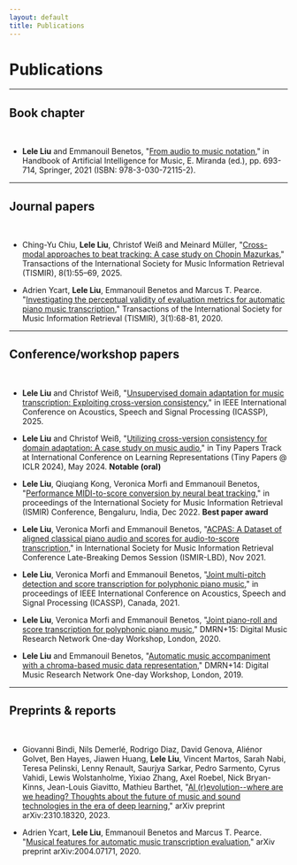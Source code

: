 ```yaml
---
layout: default
title: Publications
---
```


# Publications

---

## Book chapter

<br>

- **Lele Liu** and Emmanouil Benetos, "[From audio to music notation](https://link.springer.com/chapter/10.1007/978-3-030-72116-9_24)," in Handbook of Artificial Intelligence for Music, E. Miranda (ed.), pp. 693-714, Springer, 2021 (ISBN: 978-3-030-72115-2).

---

## Journal papers

<br>

- Ching-Yu Chiu, **Lele Liu**, Christof Weiß and Meinard Müller, "[Cross-modal approaches to beat tracking: A case study on Chopin Mazurkas](https://transactions.ismir.net/articles/10.5334/tismir.238)," Transactions of the International Society for Music Information Retrieval (TISMIR), 8(1):55–69, 2025.

- Adrien Ycart, **Lele Liu**, Emmanouil Benetos and Marcus T. Pearce. "[Investigating the perceptual validity of evaluation metrics for automatic piano music transcription](https://transactions.ismir.net/articles/10.5334/tismir.57)," Transactions of the International Society for Music Information Retrieval (TISMIR), 3(1):68-81, 2020.

---

## Conference/workshop papers

<br>

- **Lele Liu** and Christof Weiß, "[Unsupervised domain adaptation for music transcription: Exploiting cross-version consistency](https://ieeexplore.ieee.org/document/10889474)," in IEEE International Conference on Acoustics, Speech and Signal Processing (ICASSP), 2025.

- **Lele Liu** and Christof Weiß, "[Utilizing cross-version consistency for domain adaptation: A case study on music audio](https://openreview.net/forum?id=ZNg3YQQKWT)," in Tiny Papers Track at International Conference on Learning Representations (Tiny Papers @ ICLR 2024), May 2024. **Notable (oral)**

- **Lele Liu**, Qiuqiang Kong, Veronica Morfi and Emmanouil Benetos, "[Performance MIDI-to-score conversion by neural beat tracking](https://www.turing.ac.uk/sites/default/files/2022-09/midi_quantisation_paper_ismir_2022_0.pdf)," in proceedings of the International Society for Music Information Retrieval (ISMIR) Conference, Bengaluru, India, Dec 2022. **Best paper award**

- **Lele Liu**, Veronica Morfi and Emmanouil Benetos, "[ACPAS: A Dataset of aligned classical piano audio and scores for audio-to-score transcription](https://archives.ismir.net/ismir2021/latebreaking/000013.pdf)," in International Society for Music Information Retrieval Conference Late-Breaking Demos Session (ISMIR-LBD), Nov 2021.

- **Lele Liu**, Veronica Morfi and Emmanouil Benetos, "[Joint multi-pitch detection and score transcription for polyphonic piano music](https://ieeexplore.ieee.org/document/9413601)," in proceedings of IEEE International Conference on Acoustics, Speech and Signal Processing (ICASSP), Canada, 2021.

- **Lele Liu**, Veronica Morfi and Emmanouil Benetos, "[Joint piano-roll and score transcription for polyphonic piano music](https://qmro.qmul.ac.uk/xmlui/bitstream/handle/123456789/70433/Liu%20Joint%20Piano-roll%20and%202020%20Published.pdf?sequence=2)," DMRN+15: Digital Music Research Network One-day Workshop, London, 2020.

- **Lele Liu** and Emmanouil Benetos, "[Automatic music accompaniment with a chroma-based music data representation](https://qmro.qmul.ac.uk/xmlui/bitstream/handle/123456789/62518/Liu%20Automatic%20Music%20Accompaniment%202019%20Accepted.pdf?sequence=2)," DMRN+14: Digital Music Research Network One-day Workshop, London, 2019.

---

## Preprints & reports

<br>

- Giovanni Bindi, Nils Demerlé, Rodrigo Diaz, David Genova, Aliénor Golvet, Ben Hayes, Jiawen Huang, **Lele Liu**, Vincent Martos, Sarah Nabi, Teresa Pelinski, Lenny Renault, Saurjya Sarkar, Pedro Sarmento, Cyrus Vahidi, Lewis Wolstanholme, Yixiao Zhang, Axel Roebel, Nick Bryan-Kinns, Jean-Louis Giavitto, Mathieu Barthet, "[AI (r)evolution--where are we heading? Thoughts about the future of music and sound technologies in the era of deep learning](https://arxiv.org/abs/2310.18320)," arXiv preprint arXiv:2310.18320, 2023.

- Adrien Ycart, **Lele Liu**, Emmanouil Benetos and Marcus T. Pearce. "[Musical features for automatic music transcription evaluation](https://arxiv.org/abs/2004.07171)," arXiv preprint arXiv:2004.07171, 2020.
